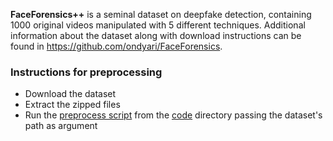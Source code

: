 **FaceForensics++** is a seminal dataset on deepfake detection, containing 1000 original videos manipulated with 5 different techniques. Additional information about the dataset along with download instructions can be found in <https://github.com/ondyari/FaceForensics>.

### Instructions for preprocessing

- Download the dataset
- Extract the zipped files
- Run the [preprocess script](https://github.com/mever-team/DeepFakeChain/blob/main/code/scripts/preprocess/preprocess_faceforensics.sh) from the [code](https://github.com/mever-team/DeepFakeChain/tree/main/code) directory passing the dataset's path as argument
